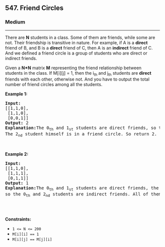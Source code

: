<h2>547. Friend Circles</h2><h3>Medium</h3><hr><div><p>There are <b>N</b> students in a class. Some of them are friends, while some are not. Their friendship is transitive in nature. For example, if A is a <b>direct</b> friend of B, and B is a <b>direct</b> friend of C, then A is an <b>indirect</b> friend of C. And we defined a friend circle is a group of students who are direct or indirect friends.</p>

<p>Given a <b>N*N</b> matrix <b>M</b> representing the friend relationship between students in the class. If M[i][j] = 1, then the i<sub>th</sub> and j<sub>th</sub> students are <b>direct</b> friends with each other, otherwise not. And you have to output the total number of friend circles among all the students.</p>

<p><b>Example 1:</b></p>

<pre><b>Input:</b> 
[[1,1,0],
 [1,1,0],
 [0,0,1]]
<b>Output:</b> 2
<b>Explanation:</b>The 0<sub>th</sub> and 1<sub>st</sub> students are direct friends, so they are in a friend circle. 
The 2<sub>nd</sub> student himself is in a friend circle. So return 2.
</pre>

<p>&nbsp;</p>

<p><b>Example 2:</b></p>

<pre><b>Input:</b> 
[[1,1,0],
 [1,1,1],
 [0,1,1]]
<b>Output:</b> 1
<b>Explanation:</b>The 0<sub>th</sub> and 1<sub>st</sub> students are direct friends, the 1<sub>st</sub> and 2<sub>nd</sub> students are direct friends, 
so the 0<sub>th</sub> and 2<sub>nd</sub> students are indirect friends. All of them are in the same friend circle, so return 1.

</pre>

<p>&nbsp;</p>
<p><strong>Constraints:</strong></p>

<ul>
	<li><code>1 &lt;= N &lt;= 200</code></li>
	<li><code>M[i][i] == 1</code></li>
	<li><code>M[i][j] == M[j][i]</code></li>
</ul>
</div>